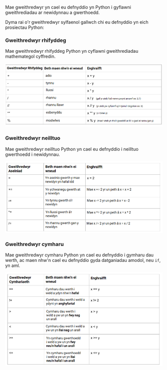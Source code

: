 Mae gweithredwyr yn cael eu defnyddio yn Python i gyflawni gweithrediadau ar newidynnau a gwerthoedd.

Dyma rai o'r gweithredwyr sylfaenol gallwch chi eu defnyddio yn eich prosiectau Python:

### Gweithredwyr rhifyddeg

Mae gweithredwyr rhifyddeg Python yn cyflawni gweithrediadau mathemategol cyffredin.

![Tabl yn dangos y gweithredwyr rhifyddeg canlynol: + adio; - tynnu; * lluosi; / rhannu; // rhannu llawr pan fydd yr ateb yn gyfanrif gan dynnu'r degolion; ** codi i bŵer (exponentiation); % y swyddogaeth modwlws.](images/arithmetic_operators.png)

### Gweithredwyr neilltuo

Mae gweithredwyr neilltuo Python yn cael eu defnyddio i neilltuo gwerthoedd i newidynnau.

![Tabl yn dangos y gweithredwyr neilltuo canlynol: = neilltuo gwerth y mae newidyn yn hafal iddo; += ychwanegu gwerth at y newidyn; -= tynnu gwerth o'r newidyn; *= lluosi gwerth gyda'r newidyn; /= rhannu gwerth gyda'r newidyn.](images/assignment_operators.png)

### Gweithredwyr cymharu

Mae gweithredwyr cymharu Python yn cael eu defnyddio i gymharu dau werth, ac maen nhw'n cael eu defnyddio gyda datganiadau amodol, neu `if`, yn aml.

![Tabl yn dangos y gweithredwyr canlynol: ==	yn cymharu dau werth i weld a ydynt yn gyfartal; != yn cymharu dau werth i weld a ydynt yn anghyfartal; < yn cymharu dau werth i weld a yw un yn llai nag un arall; > yn cymharu dau werth i weld a yw un yn fwy nag un arall; >= yn cymharu dau werth i weld a yw un yn fwy neu yn gyfartal nag un arall; <= yn cymharu dau werth i weld a yw un yn llai neu yn gyfartal nag un arall.](images/comparison_operators.png)
